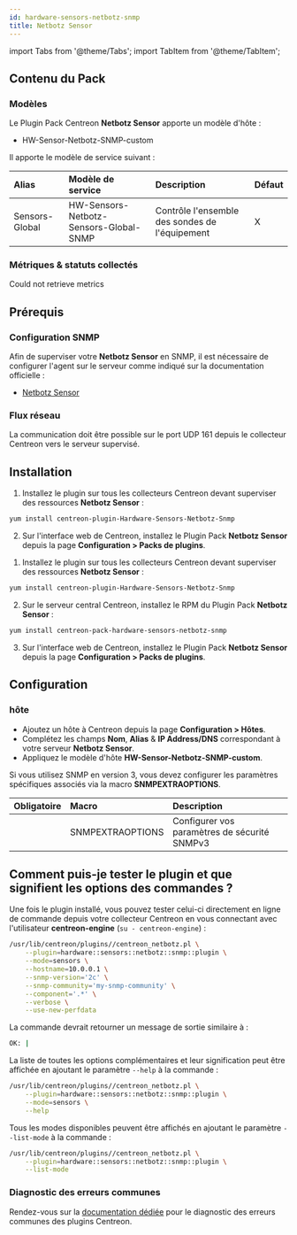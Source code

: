 ```yaml
---
id: hardware-sensors-netbotz-snmp
title: Netbotz Sensor
---
```

import Tabs from '@theme/Tabs';
import TabItem from '@theme/TabItem';


## Contenu du Pack

### Modèles

Le Plugin Pack Centreon **Netbotz Sensor** apporte un modèle d'hôte :

* HW-Sensor-Netbotz-SNMP-custom

Il apporte le modèle de service suivant :

| Alias          | Modèle de service                      | Description                                    | Défaut |
|:---------------|:---------------------------------------|:-----------------------------------------------|:-------|
| Sensors-Global | HW-Sensors-Netbotz-Sensors-Global-SNMP | Contrôle l'ensemble des sondes de l'équipement | X      |

### Métriques & statuts collectés

<Tabs groupId="sync">
<TabItem value="Sensors-Global" label="Sensors-Global">

Could not retrieve metrics

</TabItem>
</Tabs>

## Prérequis

### Configuration SNMP

Afin de superviser votre **Netbotz Sensor** en SNMP,  il est nécessaire de configurer l'agent sur le serveur comme indiqué sur la documentation officielle :
* [Netbotz Sensor](https://docs.fortinet.com/document/fortisiem/6.5.0/external-systems-configuration-guide/325357/apc-netbotz-environmental-monitor)

### Flux réseau

La communication doit être possible sur le port UDP 161 depuis le collecteur
Centreon vers le serveur supervisé.

## Installation

<Tabs groupId="sync">
<TabItem value="Online License" label="Online License">

1. Installez le plugin sur tous les collecteurs Centreon devant superviser des ressources **Netbotz Sensor** :

```bash
yum install centreon-plugin-Hardware-Sensors-Netbotz-Snmp
```

2. Sur l'interface web de Centreon, installez le Plugin Pack **Netbotz Sensor** depuis la page **Configuration > Packs de plugins**.

</TabItem>
<TabItem value="Offline License" label="Offline License">

1. Installez le plugin sur tous les collecteurs Centreon devant superviser des ressources **Netbotz Sensor** :

```bash
yum install centreon-plugin-Hardware-Sensors-Netbotz-Snmp
```

2. Sur le serveur central Centreon, installez le RPM du Plugin Pack **Netbotz Sensor** :

```bash
yum install centreon-pack-hardware-sensors-netbotz-snmp
```

3. Sur l'interface web de Centreon, installez le Plugin Pack **Netbotz Sensor** depuis la page **Configuration > Packs de plugins**.

</TabItem>
</Tabs>

## Configuration

### hôte

* Ajoutez un hôte à Centreon depuis la page **Configuration > Hôtes**.
* Complétez les champs **Nom**, **Alias** & **IP Address/DNS** correspondant à votre serveur **Netbotz Sensor**.
* Appliquez le modèle d'hôte **HW-Sensor-Netbotz-SNMP-custom**.

Si vous utilisez SNMP en version 3, vous devez configurer les paramètres
spécifiques associés via la macro **SNMPEXTRAOPTIONS**.

| Obligatoire | Macro            | Description                                  |
|:------------|:-----------------|:---------------------------------------------|
|             | SNMPEXTRAOPTIONS | Configurer vos paramètres de sécurité SNMPv3 |

## Comment puis-je tester le plugin et que signifient les options des commandes ?

Une fois le plugin installé, vous pouvez tester celui-ci directement en ligne
de commande depuis votre collecteur Centreon en vous connectant avec
l'utilisateur **centreon-engine** (`su - centreon-engine`) :

```bash
/usr/lib/centreon/plugins//centreon_netbotz.pl \
    --plugin=hardware::sensors::netbotz::snmp::plugin \
    --mode=sensors \
    --hostname=10.0.0.1 \
    --snmp-version='2c' \
    --snmp-community='my-snmp-community' \
    --component='.*' \
    --verbose \
    --use-new-perfdata
```

La commande devrait retourner un message de sortie similaire à :

```bash
OK: | 
```

La liste de toutes les options complémentaires et leur signification peut être
affichée en ajoutant le paramètre `--help` à la commande :

```bash
/usr/lib/centreon/plugins//centreon_netbotz.pl \
    --plugin=hardware::sensors::netbotz::snmp::plugin \
    --mode=sensors \
    --help
```

Tous les modes disponibles peuvent être affichés en ajoutant le paramètre
`--list-mode` à la commande :

```bash
/usr/lib/centreon/plugins//centreon_netbotz.pl \
    --plugin=hardware::sensors::netbotz::snmp::plugin \
    --list-mode
```

### Diagnostic des erreurs communes

Rendez-vous sur la [documentation dédiée](../getting-started/how-to-guides/troubleshooting-plugins.md)
pour le diagnostic des erreurs communes des plugins Centreon.